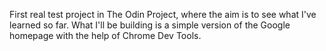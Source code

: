First real test project in The Odin Project, where the aim is to see what I've learned so far. What I'll be building is a simple version of the Google homepage with the help of Chrome Dev Tools.